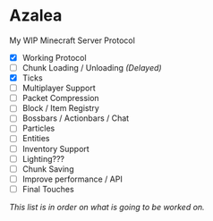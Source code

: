 # Azalea
My WIP Minecraft Server Protocol

- [x] Working Protocol
- [ ] Chunk Loading / Unloading *(Delayed)*
- [x] Ticks
- [ ] Multiplayer Support
- [ ] Packet Compression
- [ ] Block / Item Registry
- [ ] Bossbars / Actionbars / Chat
- [ ] Particles
- [ ] Entities
- [ ] Inventory Support
- [ ] Lighting???
- [ ] Chunk Saving
- [ ] Improve performance / API
- [ ] Final Touches

*This list is in order on what is going to be worked on.*
